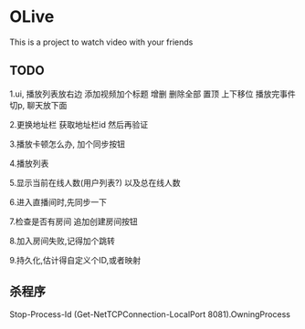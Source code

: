 # OLive

This is a project to watch video with your friends

## TODO

1.ui, 播放列表放右边 添加视频加个标题 增删 删除全部 置顶 上下移位
播放完事件切p, 聊天放下面

2.更换地址栏 获取地址栏id 然后再验证

3.播放卡顿怎么办, 加个同步按钮

4.播放列表

5.显示当前在线人数(用户列表?) 以及总在线人数

6.进入直播间时,先同步一下

7.检查是否有房间 追加创建房间按钮

8.加入房间失败,记得加个跳转

9.持久化,估计得自定义个ID,或者映射

## 杀程序

Stop-Process-Id (Get-NetTCPConnection-LocalPort 8081).OwningProcess
